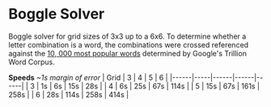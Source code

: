 # Boggle Solver
Boggle solver for grid sizes of 3x3 up to a 6x6. To determine whether a letter combination is a word, the combinations were crossed referenced against the [10, 000 most popular words](https://github.com/first20hours/google-10000-english) determined by Google's Trillion Word Corpus.

**Speeds**
*~1s margin of error*
| Grid | 3   | 4    | 5    | 6    |
|------|-----|------|------|------|
| 3    | 1s  | 6s   | 15s  | 28s  |
| 4    | 6s  | 25s  | 67s  | 114s |
| 5    | 15s | 67s  | 161s | 258s |
| 6    | 28s | 114s | 258s | 414s |
